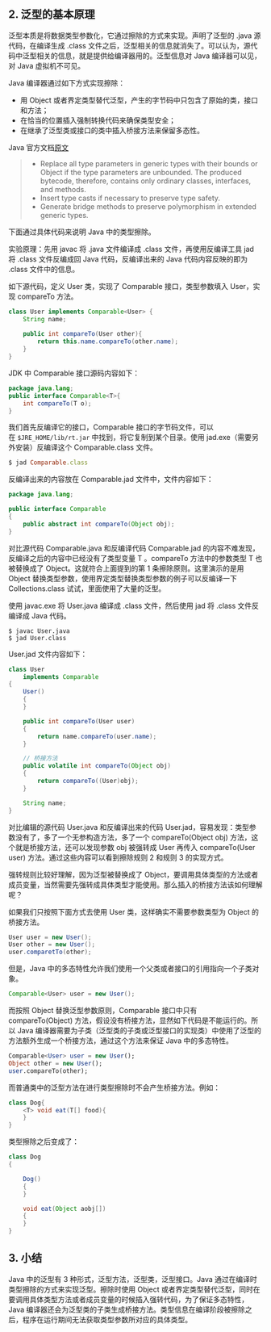 


## 2. 泛型的基本原理

泛型本质是将数据类型参数化，它通过擦除的方式来实现。声明了泛型的 .java 源代码，在编译生成 .class 文件之后，泛型相关的信息就消失了。可以认为，源代码中泛型相关的信息，就是提供给编译器用的。泛型信息对 Java 编译器可以见，对 Java 虚拟机不可见。

Java 编译器通过如下方式实现擦除：

-   用 Object 或者界定类型替代泛型，产生的字节码中只包含了原始的类，接口和方法；
-   在恰当的位置插入强制转换代码来确保类型安全；
-   在继承了泛型类或接口的类中插入桥接方法来保留多态性。

Java 官方文档[原文](https://docs.oracle.com/javase/tutorial/java/generics/erasure.html)

> -   Replace all type parameters in generic types with their bounds or Object if the type parameters are unbounded. The produced bytecode, therefore, contains only ordinary classes, interfaces, and methods.
> -   Insert type casts if necessary to preserve type safety.
> -   Generate bridge methods to preserve polymorphism in extended generic types.

下面通过具体代码来说明 Java 中的类型擦除。

实验原理：先用 javac 将 .java 文件编译成 .class 文件，再使用反编译工具 jad 将 .class 文件反编成回 Java 代码，反编译出来的 Java 代码内容反映的即为 .class 文件中的信息。

如下源代码，定义 User 类，实现了 Comparable 接口，类型参数填入 User，实现 compareTo 方法。

```java
class User implements Comparable<User> {
    String name;
	
    public int compareTo(User other){
        return this.name.compareTo(other.name);
    }
}
```

JDK 中 Comparable 接口源码内容如下：

```java
package java.lang;
public interface Comparable<T>{
    int compareTo(T o);
}
```

我们首先反编译它的接口，Comparable 接口的字节码文件，可以在 `$JRE_HOME/lib/rt.jar` 中找到，将它复制到某个目录。使用 jad.exe（需要另外安装）反编译这个 Comparable.class 文件。

```ruby
$ jad Comparable.class
```

反编译出来的内容放在 Comparable.jad 文件中，文件内容如下：

```java
package java.lang;

public interface Comparable
{
    public abstract int compareTo(Object obj);
}
```

对比源代码 Comparable.java 和反编译代码 Comparable.jad 的内容不难发现，反编译之后的内容中已经没有了类型变量 T 。compareTo 方法中的参数类型 T 也被替换成了 Object。这就符合上面提到的第 1 条擦除原则。这里演示的是用 Object 替换类型参数，使用界定类型替换类型参数的例子可以反编译一下 Collections.class 试试，里面使用了大量的泛型。

使用 javac.exe 将 User.java 编译成 .class 文件，然后使用 jad 将 .class 文件反编译成 Java 代码。

```shell
$ javac User.java
$ jad User.class
```

User.jad 文件内容如下：

```java
class User
    implements Comparable
{
    User()
    {
    }

    public int compareTo(User user)
    {
        return name.compareTo(user.name);
    }

    // 桥接方法
    public volatile int compareTo(Object obj)
    {
        return compareTo((User)obj);
    }

    String name;
}

```

对比编辑的源代码 User.java 和反编译出来的代码 User.jad，容易发现：类型参数没有了，多了一个无参构造方法，多了一个 compareTo(Object obj) 方法，这个就是桥接方法，还可以发现参数 obj 被强转成 User 再传入 compareTo(User user) 方法。通过这些内容可以看到擦除规则 2 和规则 3 的实现方式。

强转规则比较好理解，因为泛型被替换成了 Object，要调用具体类型的方法或者成员变量，当然需要先强转成具体类型才能使用。那么插入的桥接方法该如何理解呢？

如果我们只按照下面方式去使用 User 类，这样确实不需要参数类型为 Object 的桥接方法。

```java
User user = new User();
User other = new User();
user.comparetTo(other);
```

但是，Java 中的多态特性允许我们使用一个父类或者接口的引用指向一个子类对象。

```java
Comparable<User> user = new User();
```

而按照 Object 替换泛型参数原则，Comparable 接口中只有 compareTo(Object) 方法，假设没有桥接方法，显然如下代码是不能运行的。所以 Java 编译器需要为子类（泛型类的子类或泛型接口的实现类）中使用了泛型的方法额外生成一个桥接方法，通过这个方法来保证 Java 中的多态特性。

```sql
Comparable<User> user = new User();
Object other = new User();
user.compareTo(other);
```

而普通类中的泛型方法在进行类型擦除时不会产生桥接方法。例如：

```java
class Dog{
    <T> void eat(T[] food){
    }
}
```

类型擦除之后变成了：

```java
class Dog
{

    Dog()
    {
    }

    void eat(Object aobj[])
    {
    }
}
```

## 3. 小结

Java 中的泛型有 3 种形式，泛型方法，泛型类，泛型接口。Java 通过在编译时类型擦除的方式来实现泛型。擦除时使用 Object 或者界定类型替代泛型，同时在要调用具体类型方法或者成员变量的时候插入强转代码，为了保证多态特性，Java 编译器还会为泛型类的子类生成桥接方法。类型信息在编译阶段被擦除之后，程序在运行期间无法获取类型参数所对应的具体类型。